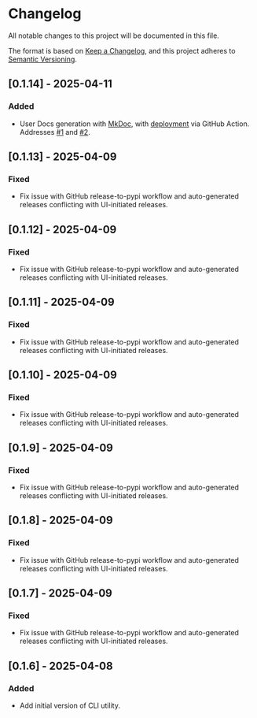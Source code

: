 # Changelog

All notable changes to this project will be documented in this file.

The format is based on [Keep a Changelog](https://keepachangelog.com/en/1.1.0/),
and this project adheres to [Semantic Versioning](https://semver.org/spec/v2.0.0.html).

## [0.1.14] - 2025-04-11

### Added

- User Docs generation with [MkDoc](https://www.mkdocs.org/), with [deployment](https://www.mkdocs.org/user-guide/deploying-your-docs/) via GitHub Action. Addresses [#1](https://github.com/smarie/python-genbadge/issues/1) and [#2](https://github.com/smarie/python-genbadge/issues/2).

## [0.1.13] - 2025-04-09

### Fixed

- Fix issue with GitHub release-to-pypi workflow and auto-generated releases conflicting with UI-initiated releases.

## [0.1.12] - 2025-04-09

### Fixed

- Fix issue with GitHub release-to-pypi workflow and auto-generated releases conflicting with UI-initiated releases.

## [0.1.11] - 2025-04-09

### Fixed

- Fix issue with GitHub release-to-pypi workflow and auto-generated releases conflicting with UI-initiated releases.

## [0.1.10] - 2025-04-09

### Fixed

- Fix issue with GitHub release-to-pypi workflow and auto-generated releases conflicting with UI-initiated releases.

## [0.1.9] - 2025-04-09

### Fixed

- Fix issue with GitHub release-to-pypi workflow and auto-generated releases conflicting with UI-initiated releases.

## [0.1.8] - 2025-04-09

### Fixed

- Fix issue with GitHub release-to-pypi workflow and auto-generated releases conflicting with UI-initiated releases.

## [0.1.7] - 2025-04-09

### Fixed

- Fix issue with GitHub release-to-pypi workflow and auto-generated releases conflicting with UI-initiated releases.

###

## [0.1.6] - 2025-04-08

### Added

- Add initial version of CLI utility.
